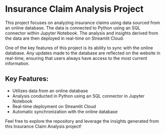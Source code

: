 

# Insurance Claim Analysis Project

This project focuses on analyzing insurance claims using data sourced from an online database. The data is connected to Python using an SQL connector within Jupyter Notebook. The analysis and insights derived from the data are then deployed in real-time on Streamlit Cloud.

One of the key features of this project is its ability to sync with the online database. Any updates made to the database are reflected on the website in real-time, ensuring that users always have access to the most current information.

## Key Features:
- Utilizes data from an online database
- Analysis conducted in Python using an SQL connector in Jupyter Notebook
- Real-time deployment on Streamlit Cloud
- Automatic synchronization with the online database

Feel free to explore the repository and leverage the insights generated from this Insurance Claim Analysis project!

